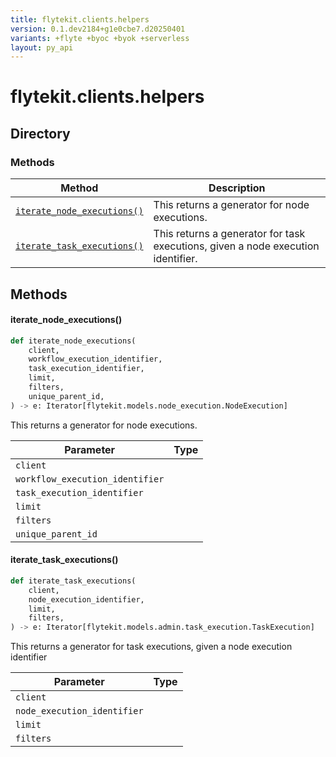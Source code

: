 ```yaml
---
title: flytekit.clients.helpers
version: 0.1.dev2184+g1e0cbe7.d20250401
variants: +flyte +byoc +byok +serverless
layout: py_api
---
```


# flytekit.clients.helpers

## Directory

### Methods

| Method | Description |
|-|-|
| [`iterate_node_executions()`](#iterate_node_executions) | This returns a generator for node executions. |
| [`iterate_task_executions()`](#iterate_task_executions) | This returns a generator for task executions, given a node execution identifier. |


## Methods

#### iterate_node_executions()

```python
def iterate_node_executions(
    client,
    workflow_execution_identifier,
    task_execution_identifier,
    limit,
    filters,
    unique_parent_id,
) -> e: Iterator[flytekit.models.node_execution.NodeExecution]
```
This returns a generator for node executions.


| Parameter | Type |
|-|-|
| `client` |  |
| `workflow_execution_identifier` |  |
| `task_execution_identifier` |  |
| `limit` |  |
| `filters` |  |
| `unique_parent_id` |  |

#### iterate_task_executions()

```python
def iterate_task_executions(
    client,
    node_execution_identifier,
    limit,
    filters,
) -> e: Iterator[flytekit.models.admin.task_execution.TaskExecution]
```
This returns a generator for task executions, given a node execution identifier


| Parameter | Type |
|-|-|
| `client` |  |
| `node_execution_identifier` |  |
| `limit` |  |
| `filters` |  |

